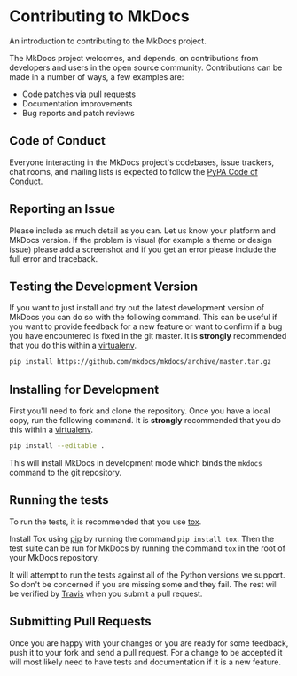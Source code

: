 # Contributing to MkDocs

An introduction to contributing to the MkDocs project.

The MkDocs project welcomes, and depends, on contributions from developers and
users in the open source community. Contributions can be made in a number of
ways, a few examples are:

-   Code patches via pull requests
-   Documentation improvements
-   Bug reports and patch reviews

## Code of Conduct

Everyone interacting in the MkDocs project's codebases, issue trackers, chat
rooms, and mailing lists is expected to follow the [PyPA Code of Conduct].

## Reporting an Issue

Please include as much detail as you can. Let us know your platform and MkDocs
version. If the problem is visual (for example a theme or design issue) please
add a screenshot and if you get an error please include the full error and
traceback.

## Testing the Development Version

If you want to just install and try out the latest development version of
MkDocs you can do so with the following command. This can be useful if you
want to provide feedback for a new feature or want to confirm if a bug you
have encountered is fixed in the git master. It is **strongly** recommended
that you do this within a [virtualenv].

```bash
pip install https://github.com/mkdocs/mkdocs/archive/master.tar.gz
```

## Installing for Development

First you'll need to fork and clone the repository. Once you have a local
copy, run the following command. It is **strongly** recommended that you do
this within a [virtualenv].

```bash
pip install --editable .
```

This will install MkDocs in development mode which binds the `mkdocs` command
to the git repository.

## Running the tests

To run the tests, it is recommended that you use [tox].

Install Tox using [pip] by running the command `pip install tox`.
Then the test suite can be run for MkDocs by running the command `tox` in the
root of your MkDocs repository.

It will attempt to run the tests against all of the Python versions we
support. So don't be concerned if you are missing some and they fail. The rest
will be verified by [Travis] when you submit a pull request.

## Submitting Pull Requests

Once you are happy with your changes or you are ready for some feedback, push
it to your fork and send a pull request. For a change to be accepted it will
most likely need to have tests and documentation if it is a new feature.

[virtualenv]: https://virtualenv.pypa.io/en/latest/user_guide.html
[pip]: https://pip.pypa.io/en/stable/
[tox]: https://tox.readthedocs.io/en/latest/
[travis]: https://travis-ci.org/repositories
[pypa code of conduct]: https://www.pypa.io/en/latest/code-of-conduct/
